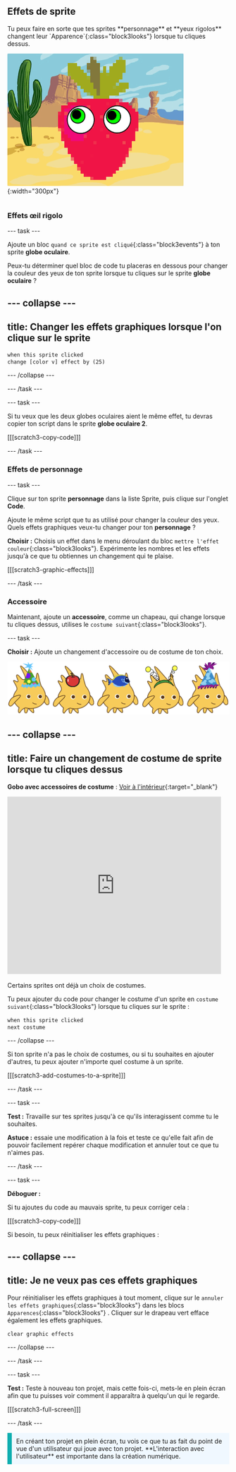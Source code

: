 ## Effets de sprite

<div style="display: flex; flex-wrap: wrap">
<div style="flex-basis: 200px; flex-grow: 1; margin-right: 15px;">
Tu peux faire en sorte que tes sprites **personnage** et **yeux rigolos** changent leur `Apparence`{:class="block3looks"} lorsque tu cliques dessus.
</div>
<div>

![Un personnage et des yeux avec des effets graphiques.](images/character-graphic-effects.png){:width="300px"}    

</div>
</div>

### Effets œil rigolo

--- task ---

Ajoute un bloc `quand ce sprite est cliqué`{:class="block3events"} à ton sprite **globe oculaire**.

Peux-tu déterminer quel bloc de code tu placeras en dessous pour changer la couleur des yeux de ton sprite lorsque tu cliques sur le sprite **globe oculaire** ?

--- collapse ---
---
title: Changer les effets graphiques lorsque l'on clique sur le sprite
---

```blocks3
when this sprite clicked  
change [color v] effect by (25)
```

--- /collapse ---

--- /task ---

--- task ---

Si tu veux que les deux globes oculaires aient le même effet, tu devras copier ton script dans le sprite **globe oculaire 2**.

[[[scratch3-copy-code]]]

--- /task ---

### Effets de personnage

--- task ---

Clique sur ton sprite **personnage** dans la liste Sprite, puis clique sur l'onglet **Code**.

Ajoute le même script que tu as utilisé pour changer la couleur des yeux. Quels effets graphiques veux-tu changer pour ton **personnage** ?

**Choisir :** Choisis un effet dans le menu déroulant du bloc `mettre l'effet couleur`{:class="block3looks"}. Expérimente les nombres et les effets jusqu'à ce que tu obtiennes un changement qui te plaise.

[[[scratch3-graphic-effects]]]

--- /task ---

### Accessoire

Maintenant, ajoute un **accessoire**, comme un chapeau, qui change lorsque tu cliques dessus, utilises le `costume suivant`{:class="block3looks"}.

--- task ---

**Choisir :** Ajoute un changement d'accessoire ou de costume de ton choix.

![Sprites avec accessoires.](images/accessory-sprite.png)

--- collapse ---
---
title: Faire un changement de costume de sprite lorsque tu cliques dessus
---

**Gobo avec accessoires de costume** : [Voir à l'intérieur](https://scratch.mit.edu/projects/792319502/editor){:target="_blank"}
<div class="scratch-preview">
<iframe allowtransparency="true" width="485" height="402" src="https://scratch.mit.edu/projects/embed/792319502/?autostart=false" frameborder="0"></iframe>
</div>

Certains sprites ont déjà un choix de costumes.

Tu peux ajouter du code pour changer le costume d'un sprite en `costume suivant`{:class="block3looks"} lorsque tu cliques sur le sprite :

```blocks3
when this sprite clicked
next costume
```

--- /collapse ---

Si ton sprite n'a pas le choix de costumes, ou si tu souhaites en ajouter d'autres, tu peux ajouter n'importe quel costume à un sprite.

[[[scratch3-add-costumes-to-a-sprite]]]

--- /task ---

--- task ---

**Test :** Travaille sur tes sprites jusqu'à ce qu'ils interagissent comme tu le souhaites.

**Astuce :** essaie une modification à la fois et teste ce qu'elle fait afin de pouvoir facilement repérer chaque modification et annuler tout ce que tu n'aimes pas.

--- /task ---

--- task ---

**Déboguer :**

Si tu ajoutes du code au mauvais sprite, tu peux corriger cela :

[[[scratch3-copy-code]]]

Si besoin, tu peux réinitialiser les effets graphiques :

--- collapse ---
---
title: Je ne veux pas ces effets graphiques
---

Pour réinitialiser les effets graphiques à tout moment, clique sur le `annuler les effets graphiques`{:class="block3looks"} dans les blocs `Apparences`{:class="block3looks"} . Cliquer sur le drapeau vert efface également les effets graphiques.

```blocks3
clear graphic effects
```
--- /collapse ---

--- /task ---

--- task ---

**Test :** Teste à nouveau ton projet, mais cette fois-ci, mets-le en plein écran afin que tu puisses voir comment il apparaîtra à quelqu'un qui le regarde.

[[[scratch3-full-screen]]]

--- /task ---

<p style="border-left: solid; border-width:10px; border-color: #0faeb0; background-color: aliceblue; padding: 10px;">
En créant ton projet en plein écran, tu vois ce que tu as fait du point de vue d'un utilisateur qui joue avec ton projet. **L'interaction avec l'utilisateur** est importante dans la création numérique. 
</p>


